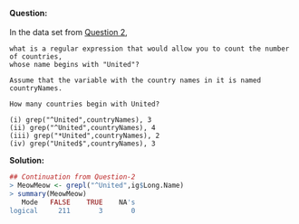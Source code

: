 <b>Question:</b>
<br><br>
In the data set from <a href="https://github.com/ashumeow/GettingAndCleaningData/blob/master/week-4/ProgrammingQuizzes/2.md">Question 2</a>,
```
what is a regular expression that would allow you to count the number of countries,
whose name begins with "United"? 

Assume that the variable with the country names in it is named countryNames. 

How many countries begin with United?

(i) grep("^United",countryNames), 3
(ii) grep("^United",countryNames), 4
(iii) grep("*United",countryNames), 2
(iv) grep("United$",countryNames), 3
```
<b>Solution:</b>
```R
## Continuation from Question-2
> MeowMeow <- grepl("^United",ig$Long.Name)
> summary(MeowMeow)
   Mode   FALSE    TRUE    NA's 
logical     211       3       0 
```
